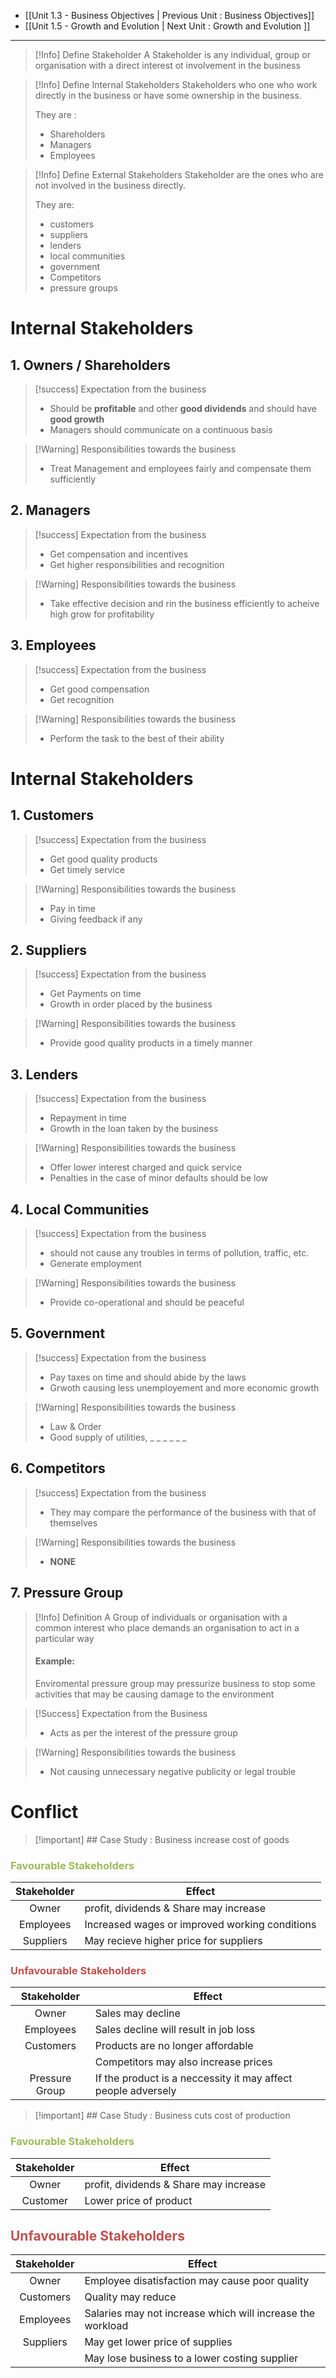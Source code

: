 - [[Unit 1.3 - Business Objectives | Previous Unit : Business Objectives]]  
- [[Unit 1.5 - Growth and Evolution | Next Unit : Growth and Evolution ]] 

<Hr>

>[!Info] Define Stakeholder
>A Stakeholder is any individual, group or organisation with a direct interest ot involvement in the business
    
>[!Info] Define Internal Stakeholders 
>Stakeholders who one who work directly in the business or have some ownership in the business.
>
> They are :
> - Shareholders
> - Managers
> - Employees

>[!Info] Define External Stakeholders
> Stakeholder are the ones who are not involved in the business directly.
> 
> They are:
> - customers
> - suppliers
> - lenders
> - local communities
> - government
> - Competitors
> - pressure groups

# Internal Stakeholders

## 1. Owners / Shareholders

>[!success] Expectation from the business
>- Should be **profitable** and other **good dividends** and should have **good growth**  
>- Managers should communicate on a continuous basis
    

>[!Warning] Responsibilities towards the business
> - Treat Management and employees fairly and compensate them sufficiently

## 2. Managers

>[!success] Expectation from the business
>- Get compensation and incentives 
>- Get higher responsibilities and recognition

>[!Warning] Responsibilities towards the business
> - Take effective decision and rin the business efficiently to acheive high grow for profitability 

## 3. Employees

>[!success] Expectation from the business
>- Get good compensation
>- Get recognition

>[!Warning] Responsibilities towards the business
>- Perform the task to the best of their ability

# Internal Stakeholders

## 1. Customers

>[!success] Expectation from the business
>- Get good quality products
>- Get timely service

>[!Warning] Responsibilities towards the business
>- Pay in time
> - Giving feedback if any

## 2. Suppliers

>[!success] Expectation from the business
>- Get Payments on time
>- Growth in order placed by the business

>[!Warning] Responsibilities towards the business
>- Provide good quality products in a timely manner

## 3. Lenders

>[!success] Expectation from the business
>- Repayment in time
>- Growth in the loan taken by the business

>[!Warning] Responsibilities towards the business
>- Offer lower interest charged and quick service
>- Penalties in the case of minor defaults should be low

## 4. Local Communities 

>[!success] Expectation from the business
>- should not cause any troubles in terms of pollution, traffic, etc.
>- Generate employment 

>[!Warning] Responsibilities towards the business
> - Provide co-operational and should be peaceful

## 5. Government

>[!success] Expectation from the business
>- Pay taxes on time and should abide by the laws
>- Grwoth causing less unemployement and more economic growth

>[!Warning] Responsibilities towards the business
>- Law & Order
>- Good supply of utilities, _ _ _ _ _ _ 

## 6. Competitors

>[!success] Expectation from the business
> - They may compare the performance of the business with that of themselves

>[!Warning] Responsibilities towards the business
>- **NONE**

## 7. Pressure Group

>[!Info] Definition
> A Group of individuals or organisation with a common interest who place demands an organisation to act in a particular way
> #### Example:
> Enviromental pressure group may pressurize business to stop some activities that may be causing damage to the environment

> [!Success] Expectation from the Business
> - Acts as per the interest of the pressure group

>[!Warning] Responsibilities towards the business
>- Not causing unnecessary negative publicity or legal trouble

# Conflict

>[!important] ## Case Study : Business increase cost of goods
>

### <font color="#9bbb59">Favourable Stakeholders</font>


| Stakeholder |           <center>Effect</center>              |
|    :---:    |                    ---                         |
|    Owner    | profit, dividends & Share may increase         |
|  Employees  | Increased wages or improved working conditions |
|  Suppliers  | May recieve higher price for suppliers         |

### <font color="#c0504d">Unfavourable Stakeholders</font>

|  Stakeholder   |           <center>Effect</center>                             |
|     :---:      |                    ---                                        |
|     Owner      | Sales may decline                                             |
|   Employees    | Sales decline will result in job loss                         |
|   Customers    | Products are no longer affordable                             |
|                | Competitors may also increase prices                          |
| Pressure Group | If the product is a neccessity it may affect people adversely |


>[!important] ## Case Study : Business cuts cost of production
>

### <font color="#9bbb59">Favourable Stakeholders</font>


| Stakeholder |         <center>Effect</center>        |
|    :---:    |                   ---                  |
|    Owner    | profit, dividends & Share may increase |
|  Customer   | Lower price of product                 |


## <font color="#c0504d">Unfavourable Stakeholders</font>

| Stakeholder |                  <center>Effect</center>                   |
|    :---:    |                           ---                              |
|    Owner    | Employee disatisfaction may cause poor quality             |
|  Customers  | Quality may reduce                                         |
|  Employees  | Salaries may not increase which will increase the workload |
|  Suppliers  | May get lower price of supplies                            |
|             | May lose business to a lower costing supplier              |
